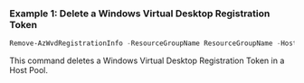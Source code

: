 ### Example 1: Delete a Windows Virtual Desktop Registration Token
```powershell
Remove-AzWvdRegistrationInfo -ResourceGroupName ResourceGroupName -HostPoolName HostPoolName
```

This command deletes a Windows Virtual Desktop Registration Token in a Host Pool.

